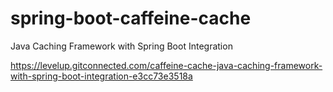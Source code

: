 # spring-boot-caffeine-cache
Java Caching Framework with Spring Boot Integration

https://levelup.gitconnected.com/caffeine-cache-java-caching-framework-with-spring-boot-integration-e3cc73e3518a
